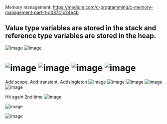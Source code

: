 Memory management:
https://medium.com/c-programming/c-memory-management-part-1-c03741c24e4b

<h2>Value type variables are stored in the stack and reference type variables are stored in the heap. </h2>

![image](https://user-images.githubusercontent.com/43515480/234471877-9fe516e9-a3d0-4da6-a267-b4deabbbfbc2.png)
![image](https://user-images.githubusercontent.com/43515480/234472233-327589be-5ac2-4216-902c-4122b085287a.png)

![image](https://user-images.githubusercontent.com/43515480/234472547-257aff7b-3d0c-4dc2-836e-54fd386293a1.png)
![image](https://user-images.githubusercontent.com/43515480/234472637-a5ae80ad-ac22-4c22-8abb-698efe2e402e.png)
![image](https://user-images.githubusercontent.com/43515480/234472691-fec6f910-020c-4781-bde1-574b3bcd39d3.png)
![image](https://user-images.githubusercontent.com/43515480/234472774-383bcd8d-c304-4ae3-9f39-f91ffb75b231.png)
=============
Add scope, Add transient, Addsingleton
![image](https://user-images.githubusercontent.com/43515480/234474437-c2adcfbe-9d3f-45c3-9a7c-78c9d0b38927.png)
![image](https://user-images.githubusercontent.com/43515480/234474397-09539685-fe20-4839-8143-d205f4f3884a.png)
![image](https://user-images.githubusercontent.com/43515480/234474524-1ff0edb1-fab2-421d-aaf5-f61ed23b6aca.png)
![image](https://user-images.githubusercontent.com/43515480/234474566-a3197764-ef81-419c-91b8-73cf617e73fd.png)
![image](https://user-images.githubusercontent.com/43515480/234474650-f0b4e41d-a2c3-44c1-bb9b-12b0e97b9b43.png)

Hit again 2nd time
![image](https://user-images.githubusercontent.com/43515480/234474908-dba145c0-c1a1-4a47-905f-4595fd29ba5a.png)

![image](https://user-images.githubusercontent.com/43515480/234476287-7722b912-3503-4a4a-9518-f8110f9c7ef0.png)

![image](https://user-images.githubusercontent.com/43515480/234476259-9c9ad9ae-5dc5-4857-8d51-b2247c270a85.png)

